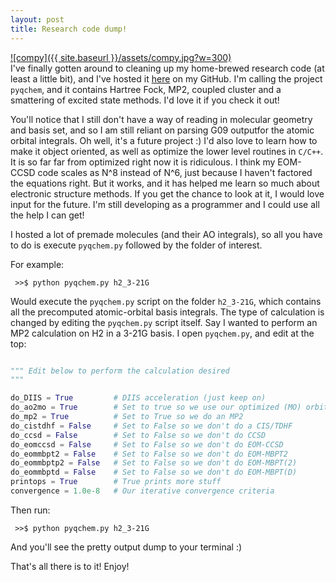 ```yaml
--- 
layout: post 
title: Research code dump! 
---
```


[![compy]({{ site.baseurl }}/assets/compy.jpg?w=300)](http://joshuagoings.files.wordpress.com/2013/12/compy.jpg)  
I've finally gotten around to cleaning up my home-brewed research code (at least a little bit), and I've hosted it [here](https://github.com/jjgoings/pyqchem) on my GitHub. I'm calling the project `pyqchem`, and it contains Hartree Fock, MP2, coupled cluster and a smattering of excited state methods. I'd love it if you check it out!

You'll notice that I still don't have a way of reading in molecular geometry and basis set, and so I am still reliant on parsing G09 outputfor the atomic orbital integrals. Oh well, it's a future project :) I'd also love to learn how to make it object oriented, as well as optimize the lower level routines in `C/C++`. It is so far far from optimized right now it is ridiculous. I think my EOM-CCSD code scales as N^8 instead of N^6, just because I haven't factored the equations right. But it works, and it has helped me learn so much about electronic structure methods. If you get the chance to look at it, I would love input for the future. I'm still developing as a programmer and I could use all the help I can get!

I hosted a lot of premade molecules (and their AO integrals), so all you have to do is execute `pyqchem.py` followed by the folder of interest.

For example:  

~~~
 >>$ python pyqchem.py h2_3-21G 
~~~

Would execute the `pyqchem.py` script on the folder `h2_3-21G`, which contains all the precomputed atomic-orbital basis integrals. The type of calculation is changed by editing the `pyqchem.py` script itself. Say I wanted to perform an MP2 calculation on H2 in a 3-21G basis. I open `pyqchem.py`, and edit at the top:

~~~python  

""" Edit below to perform the calculation desired  
"""

do_DIIS = True         # DIIS acceleration (just keep on)  
do_ao2mo = True        # Set to true so we use our optimized (MO) orbitals from SCF  
do_mp2 = True          # Set to True so we do an MP2  
do_cistdhf = False     # Set to False so we don't do a CIS/TDHF  
do_ccsd = False        # Set to False so we don't do CCSD  
do_eomccsd = False     # Set to False so we don't do EOM-CCSD  
do_eommbpt2 = False    # Set to False so we don't do EOM-MBPT2  
do_eommbptp2 = False   # Set to False so we don't do EOM-MBPT(2)  
do_eommbptd = False    # Set to False so we don't do EOM-MBPT(D)  
printops = True        # True prints more stuff  
convergence = 1.0e-8   # Our iterative convergence criteria

~~~  

Then run:  

~~~
 >>$ python pyqchem.py h2_3-21G  
~~~  

And you'll see the pretty output dump to your terminal :)

That's all there is to it! Enjoy!

